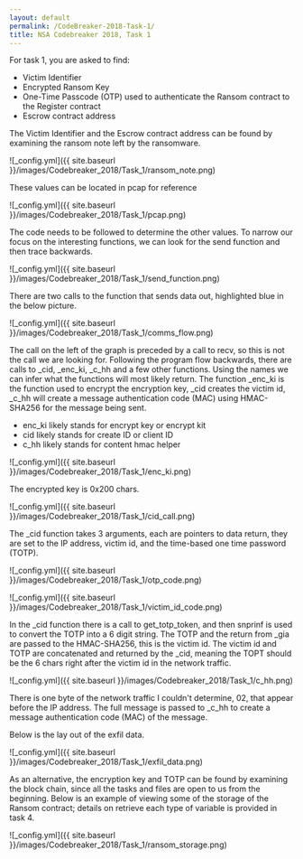 ```yaml
---
layout: default
permalink: /CodeBreaker-2018-Task-1/
title: NSA Codebreaker 2018, Task 1
---
```


For task 1, you are asked to find:<br>
- Victim Identifier<br>
- Encrypted Ransom Key<br>
- One-Time Passcode (OTP) used to authenticate the Ransom contract to the Register contract<br>
- Escrow contract address<br>

The Victim Identifier and the Escrow contract address can be found by examining the ransom note left by the ransomware. 

![_config.yml]({{ site.baseurl }}/images/Codebreaker_2018/Task_1/ransom_note.png)

These values can be located in pcap for reference

![_config.yml]({{ site.baseurl }}/images/Codebreaker_2018/Task_1/pcap.png)

The code needs to be followed to determine the other values. To narrow our focus on the interesting functions, we can look for the send function and then trace backwards. 

![_config.yml]({{ site.baseurl }}/images/Codebreaker_2018/Task_1/send_function.png)

There are two calls to the function that sends data out, highlighted blue in the below picture. 

![_config.yml]({{ site.baseurl }}/images/Codebreaker_2018/Task_1/comms_flow.png)

The call on the left of the graph is preceded by a call to recv, so this is not the call we are looking for. Following the program flow backwards, there are calls to _cid, _enc_ki, _c_hh and a few other functions. Using the names we can infer what the functions will most likely return. The function _enc_ki is the function used to encrypt the encryption key, _cid creates the victim id, _c_hh will create a message authentication code (MAC) using HMAC-SHA256 for the message being sent.<br>

- enc_ki likely stands for encrypt key or encrypt kit<br>
- cid likely stands for create ID or client ID<br>
- c_hh likely stands for content hmac helper<br>

![_config.yml]({{ site.baseurl }}/images/Codebreaker_2018/Task_1/enc_ki.png)

The encrypted key is 0x200 chars. 

![_config.yml]({{ site.baseurl }}/images/Codebreaker_2018/Task_1/cid_call.png)

The _cid function takes 3 arguments, each are pointers to data return, they are set to the IP address, victim id, and the time-based one time password (TOTP). 

![_config.yml]({{ site.baseurl }}/images/Codebreaker_2018/Task_1/otp_code.png)

![_config.yml]({{ site.baseurl }}/images/Codebreaker_2018/Task_1/victim_id_code.png)

In the _cid function there is a call to get_totp_token, and then snprinf is used to convert the TOTP into a 6 digit string. The TOTP and the return from _gia are passed to the HMAC-SHA256, this is the victim id. The victim id and TOTP are concatenated and returned by the _cid, meaning the TOPT should be the 6 chars right after the victim id in the network traffic. 

![_config.yml]({{ site.baseurl }}/images/Codebreaker_2018/Task_1/c_hh.png)

There is one byte of the network traffic I couldn't determine, 02, that appear before the IP address. The full message is passed to _c_hh to create a message authentication code (MAC) of the message. 

Below is the lay out of the exfil data. 

![_config.yml]({{ site.baseurl }}/images/Codebreaker_2018/Task_1/exfil_data.png)

As an alternative, the encryption key and TOTP can be found by examining the block chain, since all the tasks and files are open to us from the beginning. Below is an example of viewing some of the storage of the Ransom contract; details on retrieve each type of variable is provided in task 4. 

![_config.yml]({{ site.baseurl }}/images/Codebreaker_2018/Task_1/ransom_storage.png)